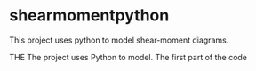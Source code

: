 # shearmomentpython
This project uses python to model shear-moment diagrams.

THE
The project uses Python to model. The first part of the code 
